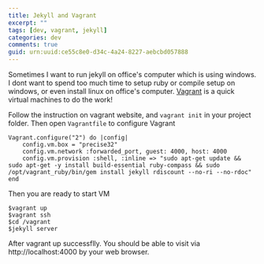 ```yaml
---
title: Jekyll and Vagrant
excerpt: ""
tags: [dev, vagrant, jekyll]
categories: dev
comments: true
guid: urn:uuid:ce55c8e0-d34c-4a24-8227-aebcbd057888
---
```


[1]: http://www.vagrantup.com/
Sometimes I want to run jekyll on office's computer which is using windows. I dont want to spend too much time to setup ruby or compile setup on windows, or even install linux on office's computer. [Vagrant][1] is a quick virtual machines to do the work!

Follow the instruction on vagrant website, and `vagrant init` in your project folder. Then open `Vagrantfile` to configure Vagrant

	Vagrant.configure("2") do |config|
		config.vm.box = "precise32"
		config.vm.network :forwarded_port, guest: 4000, host: 4000
		config.vm.provision :shell, :inline => "sudo apt-get update && sudo apt-get -y install build-essential ruby-compass && sudo /opt/vagrant_ruby/bin/gem install jekyll rdiscount --no-ri --no-rdoc"
	end

Then you are ready to start VM

	$vagrant up
	$vagrant ssh
	$cd /vagrant
	$jekyll server

After vagrant up successflly. You should be able to visit via http://localhost:4000 by your web browser.
